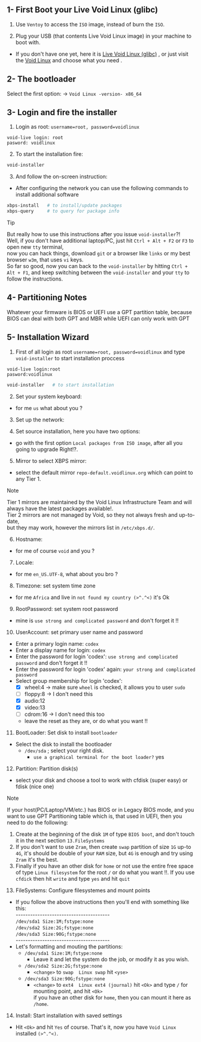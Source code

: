 ## 1- First Boot your Live Void Linux (glibc)

1. Use `Ventoy` to access the `ISO` image, instead of burn the `ISO`.

2. Plug your USB (that contents Live Void Linux image) in your machine to boot with.

- If you don't have one yet, here it is [Live Void Linux (glibc)]() ,
or just visit the [Void Linux]() and choose what you need .

## 2- The bootloader
Select the first option: -> `Void Linux -version- x86_64`

## 3- Login and fire the installer

1. Login as root: `username=root, password=voidlinux`
```
void-live login: root
pasword: voidlinux
```

2. To start the installation fire:
```bash
void-installer
```

3. And follow the on-screen instruction:
- After configuring the network you can use the following commands to install additional software
```bash
xbps-install   # to install/update packages
xbps-query     # to query for package info
```
>[!TIP]
> But really how to use this instructions after you issue `void-installer`?!  
> Well, if you don't have additional laptop/PC, just hit `Ctrl + Alt + F2` or `F3` to open new `tty` terminal,  
> now you can hack things, download `git` or a browser like `links` or my best browser `w3m`, that uses `vi` keys.  
> So far so good, now you can back to the `void-installer` by hitting `Ctrl + Alt + F1`,
> and keep switching between the `void-installer` and your `tty` to follow the instructions.

## 4- Partitioning Notes
Whatever your firmware is BIOS or UEFI use a GPT partition table,
because BIOS can deal with both GPT and MBR while UEFI can only work with GPT

## 5- Installation Wizard

1. First of all login as root `username=root, password=voidlinux` and type `void-installer` to start installation proccess
```
void-live login:root
pasword:voidlinux
```

```bash
void-installer   # to start installation
```

2. Set your system keyboard:
- for me `us` what about you ?

3. Set up the network:

4. Set source installation, here you have two options:
- go with the first option `Local packages from ISO image`, after all you going to upgrade Right!?.

5. Mirror to select XBPS mirror:
- select the default mirror `repo-default.voidlinux.org` which can point to any Tier 1.
>[!NOTE]
> Tier 1 mirrors are maintained by the Void Linux Infrastructure Team and will always have the latest packages available!.  
> Tier 2 mirrors are not managed by Void, so they not always fresh and up-to-date,  
> but they may work, however the mirrors list in `/etc/xbps.d/`.

6. Hostname:
- for me of course `void` and you ?

7. Locale:
- for me `en_US.UTF-8`, what about you bro ?

8. Timezone: set system time zone
- for me `Africa` and live in `not found my country (>^.^<)` it's Ok

9. RootPassword: set system root password
- mine is `use strong and complicated password` and don't forget it !!

10. UserAccount: set primary user name and password
- Enter a primary login name: `codex`
- Enter a display name for login: `codex`
- Enter the password for login 'codex': `use strong and complicated password` and don't forget it !!
- Enter the password for login 'codex' again: `your strong and complicated password`
- Select group membership for login 'codex':
    *  [x] wheel:4 -> make sure `wheel` is checked, it allows you to user `sudo`
    *  [ ] floppy:8 -> I don't need this
    *  [x] audio:12
    *  [x] video:13
    *  [ ] cdrom:16 -> I don't need this too 
    * leave the reset as they are, or do what you want !!

11. BootLoader: Set disk to install `bootloader`
- Select the disk to install the bootloader
    * `/dev/sda` ; select your right disk.
        * `use a graphical terminal for the boot loader?` yes

12. Partition: Partition disk(s)
- select your disk and choose a tool to work with cfdisk (super easy) or fdisk (nice one)
>[!NOTE]
> If your host(PC/Laptop/VM/etc.) has BIOS or in Legacy BIOS mode, and
> you want to use GPT Partitioning table which is, that used in UEFI, then you need to do the following:
> 1. Create at the beginning of the disk `1M` of type `BIOS boot`,
> and don't touch it in the next section `13.FileSystems`
> 2. If you don't want to use `Zram`, then create `swap` partition  of size `1G` up-to `4G`,
> it's should be double of your `RAM` size, but `4G` is enough and try using `Zram` it's the best.
> 3. Finally if you have an other disk for `home` or not use the entire free space of type `Linux filesystem` for the root `/` 
> or do what you want !!.
> If you use `cfdick` then hit `write` and type `yes` and hit `quit`

13. FileSystems: Configure filesystemes and mount points
- If you follow the above instructions then you'll end with something like this:  
    \---------------------------------------  
    `/dev/sda1 Size:1M;fstype:none`  
    `/dev/sda2 Size:2G;fstype:none`  
    `/dev/sda3 Size:90G;fstype:none`   
    \---------------------------------------  
- Let's formatting and mouting the partitions: 
  * `/dev/sda1 Size:1M;fstype:none`
      + Leave it and let the system do the job, or modify it as you wish. 
  * `/dev/sda2 Size:2G;fstype:none`
      + `<change>` to `swap  Linux swap`  hit `<yse>`
  * `/dev/sda3 Size:90G;fstype:none`
      + `<change>` to `ext4  Linux ext4 (journal)` hit `<Ok>` and type `/` for mounting point, and hit `<Ok>`  
      if you have an other disk for `home`, then you can mount it here as `/home`. 

14. Install: Start installation with saved settings
- Hit `<Ok>` and hit `Yes` of course. That's it, now you have `Void Linux` installed `(>^.^<)`.
